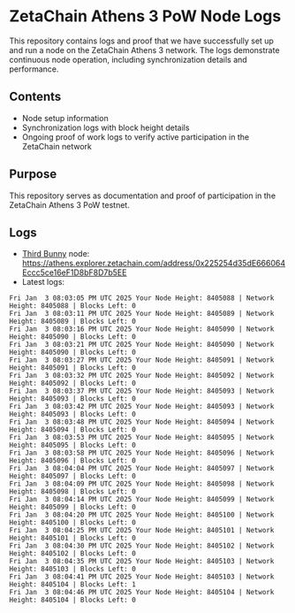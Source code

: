 # ZetaChain Athens 3 PoW Node Logs
This repository contains logs and proof that we have successfully set up and run a node on the ZetaChain Athens 3 network. The logs demonstrate continuous node operation, including synchronization details and performance.

## Contents
- Node setup information
- Synchronization logs with block height details
- Ongoing proof of work logs to verify active participation in the ZetaChain network

## Purpose
This repository serves as documentation and proof of participation in the ZetaChain Athens 3 PoW testnet.

## Logs

- [Third Bunny](https://thirdbunny.xyz/) node: https://athens.explorer.zetachain.com/address/0x225254d35dE666064Eccc5ce16eF1D8bF8D7b5EE
- Latest logs:
```
Fri Jan  3 08:03:05 PM UTC 2025 Your Node Height: 8405088 | Network Height: 8405088 | Blocks Left: 0
Fri Jan  3 08:03:11 PM UTC 2025 Your Node Height: 8405089 | Network Height: 8405089 | Blocks Left: 0
Fri Jan  3 08:03:16 PM UTC 2025 Your Node Height: 8405090 | Network Height: 8405090 | Blocks Left: 0
Fri Jan  3 08:03:21 PM UTC 2025 Your Node Height: 8405090 | Network Height: 8405090 | Blocks Left: 0
Fri Jan  3 08:03:27 PM UTC 2025 Your Node Height: 8405091 | Network Height: 8405091 | Blocks Left: 0
Fri Jan  3 08:03:32 PM UTC 2025 Your Node Height: 8405092 | Network Height: 8405092 | Blocks Left: 0
Fri Jan  3 08:03:37 PM UTC 2025 Your Node Height: 8405093 | Network Height: 8405093 | Blocks Left: 0
Fri Jan  3 08:03:42 PM UTC 2025 Your Node Height: 8405093 | Network Height: 8405093 | Blocks Left: 0
Fri Jan  3 08:03:48 PM UTC 2025 Your Node Height: 8405094 | Network Height: 8405094 | Blocks Left: 0
Fri Jan  3 08:03:53 PM UTC 2025 Your Node Height: 8405095 | Network Height: 8405095 | Blocks Left: 0
Fri Jan  3 08:03:58 PM UTC 2025 Your Node Height: 8405096 | Network Height: 8405096 | Blocks Left: 0
Fri Jan  3 08:04:04 PM UTC 2025 Your Node Height: 8405097 | Network Height: 8405097 | Blocks Left: 0
Fri Jan  3 08:04:09 PM UTC 2025 Your Node Height: 8405098 | Network Height: 8405098 | Blocks Left: 0
Fri Jan  3 08:04:14 PM UTC 2025 Your Node Height: 8405099 | Network Height: 8405099 | Blocks Left: 0
Fri Jan  3 08:04:20 PM UTC 2025 Your Node Height: 8405100 | Network Height: 8405100 | Blocks Left: 0
Fri Jan  3 08:04:25 PM UTC 2025 Your Node Height: 8405101 | Network Height: 8405101 | Blocks Left: 0
Fri Jan  3 08:04:30 PM UTC 2025 Your Node Height: 8405102 | Network Height: 8405102 | Blocks Left: 0
Fri Jan  3 08:04:35 PM UTC 2025 Your Node Height: 8405103 | Network Height: 8405103 | Blocks Left: 0
Fri Jan  3 08:04:41 PM UTC 2025 Your Node Height: 8405103 | Network Height: 8405104 | Blocks Left: 1
Fri Jan  3 08:04:46 PM UTC 2025 Your Node Height: 8405104 | Network Height: 8405104 | Blocks Left: 0
```
